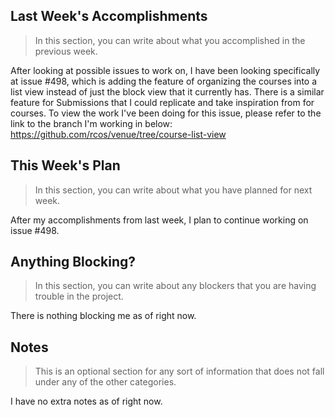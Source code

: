 ## Last Week's Accomplishments

> In this section, you can write about what you accomplished in the previous week.

After looking at possible issues to work on, I have been looking specifically at issue #498, which is adding the feature of organizing the courses into a list view instead of just the block view that it currently has. There is a similar feature for Submissions that I could replicate and take inspiration from for courses. To view the work I've been doing for this issue, please refer to the link to the branch I'm working in below:
https://github.com/rcos/venue/tree/course-list-view

## This Week's Plan

> In this section, you can write about what you have planned for next week.

After my accomplishments from last week, I plan to continue working on issue #498.

## Anything Blocking?

> In this section, you can write about any blockers that you are having trouble in the project.

There is nothing blocking me as of right now.

## Notes

> This is an optional section for any sort of information that does not fall under any of the other categories.

I have no extra notes as of right now.

